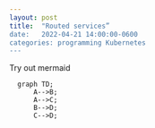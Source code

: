 ```yaml
---
layout: post
title:  "Routed services”
date:   2022-04-21 14:00:00-0600
categories: programming Kubernetes
---
```

Try out mermaid
```mermaid
  graph TD;
      A-->B;
      A-->C;
      B-->D;
      C-->D;
```

